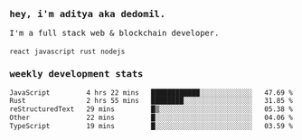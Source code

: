 <samp>
    <h3>hey, i'm aditya aka dedomil.</h3>
    I'm a full stack web & blockchain developer. 
    <br />
    <br />
    <code>react</code> <code>javascript</code> <code>rust</code> <code>nodejs</code>
    <h3>weekly development stats</h3>
    <!--START_SECTION:waka-->

```txt
JavaScript         4 hrs 22 mins   ████████████░░░░░░░░░░░░░   47.69 %
Rust               2 hrs 55 mins   ████████░░░░░░░░░░░░░░░░░   31.85 %
reStructuredText   29 mins         █▒░░░░░░░░░░░░░░░░░░░░░░░   05.38 %
Other              22 mins         █░░░░░░░░░░░░░░░░░░░░░░░░   04.06 %
TypeScript         19 mins         █░░░░░░░░░░░░░░░░░░░░░░░░   03.59 %
```

<!--END_SECTION:waka-->
</samp>
